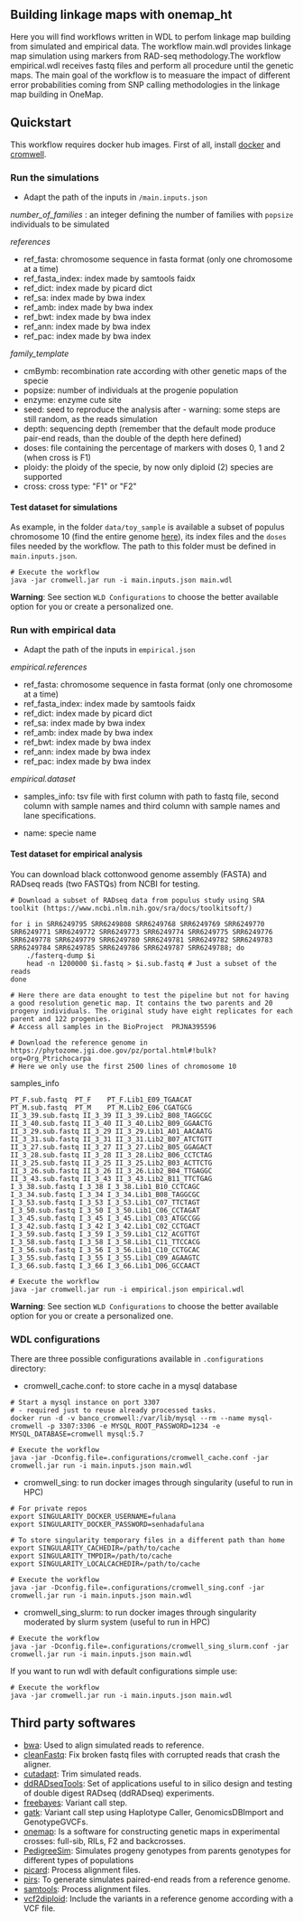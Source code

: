 ## Building linkage maps with onemap_ht

Here you will find workflows written in WDL to perfom linkage map building from simulated and empirical data. The workflow main.wdl provides linkage map simulation using markers from RAD-seq methodology.The workflow empirical.wdl receives fastq files and perform all procedure until the genetic maps. The main goal of the workflow is to measuare the impact of different error probabilities coming from SNP calling methodologies in the linkage map building in OneMap.

## Quickstart

This workflow requires docker hub images. First of all, install [docker](https://docs.docker.com/install/) and [cromwell](https://cromwell.readthedocs.io/en/stable/tutorials/FiveMinuteIntro/).

### Run the simulations

* Adapt the path of the inputs in `/main.inputs.json`

*number_of_families* : an integer defining the number of families with `popsize` individuals to be simulated

*references*
- ref_fasta: chromosome sequence in fasta format (only one chromosome at a time)
- ref_fasta_index: index made by samtools faidx
- ref_dict: index made by picard dict
- ref_sa: index made by bwa index
- ref_amb: index made by bwa index
- ref_bwt: index made by bwa index
- ref_ann: index made by bwa index
- ref_pac: index made by bwa index

*family_template*
- cmBymb: recombination rate according with other genetic maps of the specie
- popsize: number of individuals at the progenie population
- enzyme: enzyme cute site
- seed: seed to reproduce the analysis after - warning: some steps are still random, as the reads simulation
- depth: sequencing depth (remember that the default mode produce pair-end reads, than the double of the depth here defined) 
- doses: file containing the percentage of markers with doses 0, 1 and 2 (when cross is F1)
- ploidy: the ploidy of the specie, by now only diploid (2) species are supported
- cross: cross type: "F1" or "F2"

#### Test dataset for simulations

As example, in the folder `data/toy_sample` is available a subset of populus chromosome 10 (find the entire genome [here](https://phytozome.jgi.doe.gov/pz/portal.html#!bulk?org=Org_Ptrichocarpa)), its index files and the `doses` files needed by the workflow. The path to this folder must be defined in `main.inputs.json`.

```
# Execute the workflow
java -jar cromwell.jar run -i main.inputs.json main.wdl
```

**Warning**: See section `WLD Configurations` to choose the better available option for you or create a personalized one.

### Run with empirical data

* Adapt the path of the inputs in `empirical.json`

*empirical.references*
- ref_fasta: chromosome sequence in fasta format (only one chromosome at a time) 
- ref_fasta_index: index made by samtools faidx
- ref_dict: index made by picard dict
- ref_sa: index made by bwa index
- ref_amb: index made by bwa index
- ref_bwt: index made by bwa index
- ref_ann: index made by bwa index
- ref_pac: index made by bwa index

*empirical.dataset*
- samples_info: tsv file with first column with path to fastq file, second column with sample names and third column with sample names and lane specifications.

- name: specie name

#### Test dataset for empirical analysis

You can download black cottonwood genome assembly (FASTA) and RADseq reads (two FASTQs) from NCBI for testing.

```
# Download a subset of RADseq data from populus study using SRA toolkit (https://www.ncbi.nlm.nih.gov/sra/docs/toolkitsoft/)

for i in SRR6249795 SRR6249808 SRR6249768 SRR6249769 SRR6249770 SRR6249771 SRR6249772 SRR6249773 SRR6249774 SRR6249775 SRR6249776 SRR6249778 SRR6249779 SRR6249780 SRR6249781 SRR6249782 SRR6249783 SRR6249784 SRR6249785 SRR6249786 SRR6249787 SRR6249788; do
    ./fasterq-dump $i
    head -n 1200000 $i.fastq > $i.sub.fastq # Just a subset of the reads
done

# Here there are data enought to test the pipeline but not for having a good resolution genetic map. It contains the two parents and 20 progeny individuals. The original study have eight replicates for each parent and 122 progenies.
# Access all samples in the BioProject	PRJNA395596

# Download the reference genome in https://phytozome.jgi.doe.gov/pz/portal.html#!bulk?org=Org_Ptrichocarpa
# Here we only use the first 2500 lines of chromosome 10
```

samples_info

```
PT_F.sub.fastq	PT_F	PT_F.Lib1_E09_TGAACAT
PT_M.sub.fastq	PT_M	PT_M.Lib2_E06_CGATGCG 
II_3_39.sub.fastq II_3_39 II_3_39.Lib2_B08_TAGGCGC
II_3_40.sub.fastq II_3_40 II_3_40.Lib2_B09_GGAACTG
II_3_29.sub.fastq II_3_29 II_3_29.Lib1_A01_AACAATG
II_3_31.sub.fastq II_3_31 II_3_31.Lib2_B07_ATCTGTT
II_3_27.sub.fastq II_3_27 II_3_27.Lib2_B05_GGAGACT
II_3_28.sub.fastq II_3_28 II_3_28.Lib2_B06_CCTCTAG
II_3_25.sub.fastq II_3_25 II_3_25.Lib2_B03_ACTTCTG
II_3_26.sub.fastq II_3_26 II_3_26.Lib2_B04_TTGAGGC
II_3_43.sub.fastq II_3_43 II_3_43.Lib2_B11_TTCTGAG
I_3_38.sub.fastq I_3_38 I_3_38.Lib1_B10_CCTCAGC
I_3_34.sub.fastq I_3_34 I_3_34.Lib1_B08_TAGGCGC
I_3_53.sub.fastq I_3_53 I_3_53.Lib1_C07_TTCTAGT
I_3_50.sub.fastq I_3_50 I_3_50.Lib1_C06_CCTAGAT
I_3_45.sub.fastq I_3_45 I_3_45.Lib1_C03_ATGCCGG
I_3_42.sub.fastq I_3_42 I_3_42.Lib1_C02_CCTGACT
I_3_59.sub.fastq I_3_59 I_3_59.Lib1_C12_ACGTTGT
I_3_58.sub.fastq I_3_58 I_3_58.Lib1_C11_TTCCACG
I_3_56.sub.fastq I_3_56 I_3_56.Lib1_C10_CCTGCAC
I_3_55.sub.fastq I_3_55 I_3_55.Lib1_C09_AGAAGTC
I_3_66.sub.fastq I_3_66 I_3_66.Lib1_D06_GCCAACT
```

```
# Execute the workflow
java -jar cromwell.jar run -i empirical.json empirical.wdl
```

**Warning**: See section `WLD Configurations` to choose the better available option for you or create a personalized one.

### WDL configurations

There are three possible configurations available in `.configurations` directory:

* cromwell_cache.conf: to store cache in a mysql database

```
# Start a mysql instance on port 3307
# - required just to reuse already processed tasks.
docker run -d -v banco_cromwell:/var/lib/mysql --rm --name mysql-cromwell -p 3307:3306 -e MYSQL_ROOT_PASSWORD=1234 -e MYSQL_DATABASE=cromwell mysql:5.7

# Execute the workflow
java -jar -Dconfig.file=.configurations/cromwell_cache.conf -jar cromwell.jar run -i main.inputs.json main.wdl

```

* cromwell_sing: to run docker images through singularity (useful to run in HPC)

```
# For private repos
export SINGULARITY_DOCKER_USERNAME=fulana
export SINGULARITY_DOCKER_PASSWORD=senhadafulana

# To store singularity temporary files in a different path than home
export SINGULARITY_CACHEDIR=/path/to/cache
export SINGULARITY_TMPDIR=/path/to/cache
export SINGULARITY_LOCALCACHEDIR=/path/to/cache

# Execute the workflow
java -jar -Dconfig.file=.configurations/cromwell_sing.conf -jar cromwell.jar run -i main.inputs.json main.wdl

```

* cromwell_sing_slurm: to run docker images through singularity moderated by slurm system (useful to run in HPC)

```
# Execute the workflow
java -jar -Dconfig.file=.configurations/cromwell_sing_slurm.conf -jar cromwell.jar run -i main.inputs.json main.wdl

```

If you want to run wdl with default configurations simple use:

```
# Execute the workflow
java -jar cromwell.jar run -i main.inputs.json main.wdl
```

## Third party softwares

- [bwa](https://github.com/lh3/bwa): Used to align simulated reads to reference.
- [cleanFastq](https://github.com/davidvi/cleanFastq): Fix broken fastq files with corrupted reads that crash the aligner.
- [cutadapt](https://github.com/marcelm/cutadapt): Trim simulated reads.
- [ddRADseqTools](https://github.com/GGFHF/ddRADseqTools): Set of applications useful to in silico design and testing of double digest RADseq (ddRADseq) experiments.
- [freebayes](https://github.com/ekg/freebayes): Variant call step.
- [gatk](https://github.com/broadinstitute/gatk): Variant call step using Haplotype Caller, GenomicsDBImport and GenotypeGVCFs.
- [onemap](https://github.com/augusto-garcia/onemap): Is a software for constructing genetic maps in experimental crosses: full-sib, RILs, F2 and backcrosses.
- [PedigreeSim](https://github.com/PBR/pedigreeSim?files=1): Simulates progeny genotypes from parents genotypes for different types of populations
- [picard](https://github.com/broadinstitute/picard): Process alignment files.
- [pirs](https://github.com/galaxy001/pirs): To generate simulates paired-end reads from a reference genome.
- [samtools](https://github.com/samtools/samtools): Process alignment files.
- [vcf2diploid](https://github.com/abyzovlab/vcf2diploid): Include the variants in a reference genome according with a VCF file.
